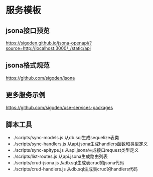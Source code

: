 # 服务模板

## jsona接口预览

https://sigoden.github.io/jsona-openapi/?source=http://localhost:3000/_/static/api

## jsona格式规范

https://github.com/sigoden/jsona

## 更多服务示例

https://github.com/sigoden/use-services-packages

## 脚本工具

- ./scripts/sync-models.js 从db.sql生成sequelize表类
- ./scripts/sync-handlers.js 从api.jsona生成handlers函数和类型定义
- ./scripts/sync-apitype.js 从api.jsona生成接口request类型定义
- ./scripts/list-routes.js 从api.jsona生成路由列表
- ./scripts/crud-jsona.js 从db.sql生成表crud的jsona代码
- ./scripts/crud-handlers.js 从db.sql生成表crud的handlers代码